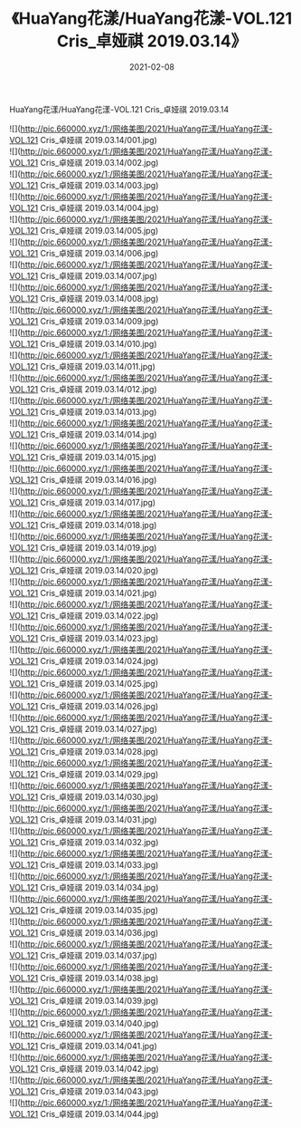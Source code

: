 ﻿---
layout: post
title:  《HuaYang花漾/HuaYang花漾-VOL.121 Cris_卓娅祺 2019.03.14》
date:   2021-02-08
img: http://pic.660000.xyz/1:/网络美图/2021/HuaYang花漾/HuaYang花漾-VOL.121 Cris_卓娅祺 2019.03.14/000.jpg
categories: [美女, 清纯, 唯美]
---

HuaYang花漾/HuaYang花漾-VOL.121 Cris_卓娅祺 2019.03.14

 ![](http://pic.660000.xyz/1:/网络美图/2021/HuaYang花漾/HuaYang花漾-VOL.121 Cris_卓娅祺 2019.03.14/001.jpg) <br>![](http://pic.660000.xyz/1:/网络美图/2021/HuaYang花漾/HuaYang花漾-VOL.121 Cris_卓娅祺 2019.03.14/002.jpg) <br>![](http://pic.660000.xyz/1:/网络美图/2021/HuaYang花漾/HuaYang花漾-VOL.121 Cris_卓娅祺 2019.03.14/003.jpg) <br>![](http://pic.660000.xyz/1:/网络美图/2021/HuaYang花漾/HuaYang花漾-VOL.121 Cris_卓娅祺 2019.03.14/004.jpg) <br>![](http://pic.660000.xyz/1:/网络美图/2021/HuaYang花漾/HuaYang花漾-VOL.121 Cris_卓娅祺 2019.03.14/005.jpg) <br>![](http://pic.660000.xyz/1:/网络美图/2021/HuaYang花漾/HuaYang花漾-VOL.121 Cris_卓娅祺 2019.03.14/006.jpg) <br>![](http://pic.660000.xyz/1:/网络美图/2021/HuaYang花漾/HuaYang花漾-VOL.121 Cris_卓娅祺 2019.03.14/007.jpg) <br>![](http://pic.660000.xyz/1:/网络美图/2021/HuaYang花漾/HuaYang花漾-VOL.121 Cris_卓娅祺 2019.03.14/008.jpg) <br>![](http://pic.660000.xyz/1:/网络美图/2021/HuaYang花漾/HuaYang花漾-VOL.121 Cris_卓娅祺 2019.03.14/009.jpg) <br>![](http://pic.660000.xyz/1:/网络美图/2021/HuaYang花漾/HuaYang花漾-VOL.121 Cris_卓娅祺 2019.03.14/010.jpg) <br>![](http://pic.660000.xyz/1:/网络美图/2021/HuaYang花漾/HuaYang花漾-VOL.121 Cris_卓娅祺 2019.03.14/011.jpg) <br>![](http://pic.660000.xyz/1:/网络美图/2021/HuaYang花漾/HuaYang花漾-VOL.121 Cris_卓娅祺 2019.03.14/012.jpg) <br>![](http://pic.660000.xyz/1:/网络美图/2021/HuaYang花漾/HuaYang花漾-VOL.121 Cris_卓娅祺 2019.03.14/013.jpg) <br>![](http://pic.660000.xyz/1:/网络美图/2021/HuaYang花漾/HuaYang花漾-VOL.121 Cris_卓娅祺 2019.03.14/014.jpg) <br>![](http://pic.660000.xyz/1:/网络美图/2021/HuaYang花漾/HuaYang花漾-VOL.121 Cris_卓娅祺 2019.03.14/015.jpg) <br>![](http://pic.660000.xyz/1:/网络美图/2021/HuaYang花漾/HuaYang花漾-VOL.121 Cris_卓娅祺 2019.03.14/016.jpg) <br>![](http://pic.660000.xyz/1:/网络美图/2021/HuaYang花漾/HuaYang花漾-VOL.121 Cris_卓娅祺 2019.03.14/017.jpg) <br>![](http://pic.660000.xyz/1:/网络美图/2021/HuaYang花漾/HuaYang花漾-VOL.121 Cris_卓娅祺 2019.03.14/018.jpg) <br>![](http://pic.660000.xyz/1:/网络美图/2021/HuaYang花漾/HuaYang花漾-VOL.121 Cris_卓娅祺 2019.03.14/019.jpg) <br>![](http://pic.660000.xyz/1:/网络美图/2021/HuaYang花漾/HuaYang花漾-VOL.121 Cris_卓娅祺 2019.03.14/020.jpg) <br>![](http://pic.660000.xyz/1:/网络美图/2021/HuaYang花漾/HuaYang花漾-VOL.121 Cris_卓娅祺 2019.03.14/021.jpg) <br>![](http://pic.660000.xyz/1:/网络美图/2021/HuaYang花漾/HuaYang花漾-VOL.121 Cris_卓娅祺 2019.03.14/022.jpg) <br>![](http://pic.660000.xyz/1:/网络美图/2021/HuaYang花漾/HuaYang花漾-VOL.121 Cris_卓娅祺 2019.03.14/023.jpg) <br>![](http://pic.660000.xyz/1:/网络美图/2021/HuaYang花漾/HuaYang花漾-VOL.121 Cris_卓娅祺 2019.03.14/024.jpg) <br>![](http://pic.660000.xyz/1:/网络美图/2021/HuaYang花漾/HuaYang花漾-VOL.121 Cris_卓娅祺 2019.03.14/025.jpg) <br>![](http://pic.660000.xyz/1:/网络美图/2021/HuaYang花漾/HuaYang花漾-VOL.121 Cris_卓娅祺 2019.03.14/026.jpg) <br>![](http://pic.660000.xyz/1:/网络美图/2021/HuaYang花漾/HuaYang花漾-VOL.121 Cris_卓娅祺 2019.03.14/027.jpg) <br>![](http://pic.660000.xyz/1:/网络美图/2021/HuaYang花漾/HuaYang花漾-VOL.121 Cris_卓娅祺 2019.03.14/028.jpg) <br>![](http://pic.660000.xyz/1:/网络美图/2021/HuaYang花漾/HuaYang花漾-VOL.121 Cris_卓娅祺 2019.03.14/029.jpg) <br>![](http://pic.660000.xyz/1:/网络美图/2021/HuaYang花漾/HuaYang花漾-VOL.121 Cris_卓娅祺 2019.03.14/030.jpg) <br>![](http://pic.660000.xyz/1:/网络美图/2021/HuaYang花漾/HuaYang花漾-VOL.121 Cris_卓娅祺 2019.03.14/031.jpg) <br>![](http://pic.660000.xyz/1:/网络美图/2021/HuaYang花漾/HuaYang花漾-VOL.121 Cris_卓娅祺 2019.03.14/032.jpg) <br>![](http://pic.660000.xyz/1:/网络美图/2021/HuaYang花漾/HuaYang花漾-VOL.121 Cris_卓娅祺 2019.03.14/033.jpg) <br>![](http://pic.660000.xyz/1:/网络美图/2021/HuaYang花漾/HuaYang花漾-VOL.121 Cris_卓娅祺 2019.03.14/034.jpg) <br>![](http://pic.660000.xyz/1:/网络美图/2021/HuaYang花漾/HuaYang花漾-VOL.121 Cris_卓娅祺 2019.03.14/035.jpg) <br>![](http://pic.660000.xyz/1:/网络美图/2021/HuaYang花漾/HuaYang花漾-VOL.121 Cris_卓娅祺 2019.03.14/036.jpg) <br>![](http://pic.660000.xyz/1:/网络美图/2021/HuaYang花漾/HuaYang花漾-VOL.121 Cris_卓娅祺 2019.03.14/037.jpg) <br>![](http://pic.660000.xyz/1:/网络美图/2021/HuaYang花漾/HuaYang花漾-VOL.121 Cris_卓娅祺 2019.03.14/038.jpg) <br>![](http://pic.660000.xyz/1:/网络美图/2021/HuaYang花漾/HuaYang花漾-VOL.121 Cris_卓娅祺 2019.03.14/039.jpg) <br>![](http://pic.660000.xyz/1:/网络美图/2021/HuaYang花漾/HuaYang花漾-VOL.121 Cris_卓娅祺 2019.03.14/040.jpg) <br>![](http://pic.660000.xyz/1:/网络美图/2021/HuaYang花漾/HuaYang花漾-VOL.121 Cris_卓娅祺 2019.03.14/041.jpg) <br>![](http://pic.660000.xyz/1:/网络美图/2021/HuaYang花漾/HuaYang花漾-VOL.121 Cris_卓娅祺 2019.03.14/042.jpg) <br>![](http://pic.660000.xyz/1:/网络美图/2021/HuaYang花漾/HuaYang花漾-VOL.121 Cris_卓娅祺 2019.03.14/043.jpg) <br>![](http://pic.660000.xyz/1:/网络美图/2021/HuaYang花漾/HuaYang花漾-VOL.121 Cris_卓娅祺 2019.03.14/044.jpg) <br>